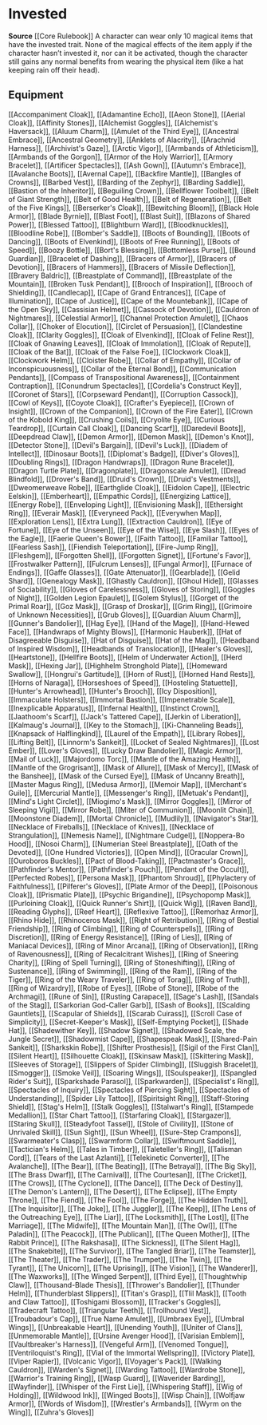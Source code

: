 ﻿---
id: '98'
name: Invested
rarity: Common
source: '[[DATABASE/source/Core Rulebook|Core Rulebook]]'
trait:
- Invested
type: Trait

---
# Invested

**Source** [[Core Rulebook]] 
A character can wear only 10 magical items that have the invested trait. None of the magical effects of the item apply if the character hasn’t invested it, nor can it be activated, though the character still gains any normal benefits from wearing the physical item (like a hat keeping rain off their head).

## Equipment

[[Accompaniment Cloak]], [[Adamantine Echo]], [[Aeon Stone]], [[Aerial Cloak]], [[Affinity Stones]], [[Alchemist Goggles]], [[Alchemist's Haversack]], [[Aluum Charm]], [[Amulet of the Third Eye]], [[Ancestral Embrace]], [[Ancestral Geometry]], [[Anklets of Alacrity]], [[Arachnid Harness]], [[Archivist's Gaze]], [[Arctic Vigor]], [[Armbands of Athleticism]], [[Armbands of the Gorgon]], [[Armor of the Holy Warrior]], [[Armory Bracelet]], [[Artificer Spectacles]], [[Ash Gown]], [[Autumn's Embrace]], [[Avalanche Boots]], [[Avernal Cape]], [[Backfire Mantle]], [[Bangles of Crowns]], [[Barbed Vest]], [[Barding of the Zephyr]], [[Barding Saddle]], [[Bastion of the Inheritor]], [[Beguiling Crown]], [[Bellflower Toolbelt]], [[Belt of Giant Strength]], [[Belt of Good Health]], [[Belt of Regeneration]], [[Belt of the Five Kings]], [[Berserker's Cloak]], [[Bewitching Bloom]], [[Black Hole Armor]], [[Blade Byrnie]], [[Blast Foot]], [[Blast Suit]], [[Blazons of Shared Power]], [[Blessed Tattoo]], [[Blightburn Ward]], [[Bloodknuckles]], [[Bloodline Robe]], [[Bomber's Saddle]], [[Boots of Bounding]], [[Boots of Dancing]], [[Boots of Elvenkind]], [[Boots of Free Running]], [[Boots of Speed]], [[Boozy Bottle]], [[Bort's Blessing]], [[Bottomless Purse]], [[Bound Guardian]], [[Bracelet of Dashing]], [[Bracers of Armor]], [[Bracers of Devotion]], [[Bracers of Hammers]], [[Bracers of Missile Deflection]], [[Bravery Baldric]], [[Breastplate of Command]], [[Breastplate of the Mountain]], [[Broken Tusk Pendant]], [[Brooch of Inspiration]], [[Brooch of Shielding]], [[Candlecap]], [[Cape of Grand Entrances]], [[Cape of Illumination]], [[Cape of Justice]], [[Cape of the Mountebank]], [[Cape of the Open Sky]], [[Cassisian Helmet]], [[Cassock of Devotion]], [[Cauldron of Nightmares]], [[Celestial Armor]], [[Channel Protection Amulet]], [[Chaos Collar]], [[Choker of Elocution]], [[Circlet of Persuasion]], [[Clandestine Cloak]], [[Clarity Goggles]], [[Cloak of Elvenkind]], [[Cloak of Feline Rest]], [[Cloak of Gnawing Leaves]], [[Cloak of Immolation]], [[Cloak of Repute]], [[Cloak of the Bat]], [[Cloak of the False Foe]], [[Clockwork Cloak]], [[Clockwork Helm]], [[Cloister Robe]], [[Collar of Empathy]], [[Collar of Inconspicuousness]], [[Collar of the Eternal Bond]], [[Communication Pendants]], [[Compass of Transpositional Awareness]], [[Containment Contraption]], [[Conundrum Spectacles]], [[Cordelia's Construct Key]], [[Coronet of Stars]], [[Corpseward Pendant]], [[Corruption Cassock]], [[Cowl of Keys]], [[Coyote Cloak]], [[Crafter's Eyepiece]], [[Crown of Insight]], [[Crown of the Companion]], [[Crown of the Fire Eater]], [[Crown of the Kobold King]], [[Crushing Coils]], [[Cryolite Eye]], [[Curious Teardrop]], [[Curtain Call Cloak]], [[Dancing Scarf]], [[Daredevil Boots]], [[Deepdread Claw]], [[Demon Armor]], [[Demon Mask]], [[Demon's Knot]], [[Detector Stone]], [[Devil's Bargain]], [[Devil's Luck]], [[Diadem of Intellect]], [[Dinosaur Boots]], [[Diplomat's Badge]], [[Diver's Gloves]], [[Doubling Rings]], [[Dragon Handwraps]], [[Dragon Rune Bracelet]], [[Dragon Turtle Plate]], [[Dragonplate]], [[Dragonscale Amulet]], [[Dread Blindfold]], [[Drover's Band]], [[Druid's Crown]], [[Druid's Vestments]], [[Dweomerweave Robe]], [[Earthglide Cloak]], [[Eidolon Cape]], [[Electric Eelskin]], [[Emberheart]], [[Empathic Cords]], [[Energizing Lattice]], [[Energy Robe]], [[Enveloping Light]], [[Envisioning Mask]], [[Ethersight Ring]], [[Everair Mask]], [[Everyneed Pack]], [[Everywhen Map]], [[Exploration Lens]], [[Extra Lung]], [[Extraction Cauldron]], [[Eye of Fortune]], [[Eye of the Unseen]], [[Eye of the Wise]], [[Eye Slash]], [[Eyes of the Eagle]], [[Faerie Queen's Bower]], [[Faith Tattoo]], [[Familiar Tattoo]], [[Fearless Sash]], [[Fiendish Teleportation]], [[Fire-Jump Ring]], [[Fleshgem]], [[Forgotten Shell]], [[Forgotten Signet]], [[Fortune's Favor]], [[Frostwalker Pattern]], [[Fulcrum Lenses]], [[Fungal Armor]], [[Furnace of Endings]], [[Gaffe Glasses]], [[Gate Attenuator]], [[Gearblade]], [[Gelid Shard]], [[Genealogy Mask]], [[Ghastly Cauldron]], [[Ghoul Hide]], [[Glasses of Sociability]], [[Gloves of Carelessness]], [[Gloves of Storing]], [[Goggles of Night]], [[Golden Legion Epaulet]], [[Golem Stylus]], [[Gorget of the Primal Roar]], [[Goz Mask]], [[Grasp of Droskar]], [[Grim Ring]], [[Grimoire of Unknown Necessities]], [[Grub Gloves]], [[Guardian Aluum Charm]], [[Gunner's Bandolier]], [[Hag Eye]], [[Hand of the Mage]], [[Hand-Hewed Face]], [[Handwraps of Mighty Blows]], [[Harmonic Hauberk]], [[Hat of Disagreeable Disguise]], [[Hat of Disguise]], [[Hat of the Magi]], [[Headband of Inspired Wisdom]], [[Headbands of Translocation]], [[Healer's Gloves]], [[Heartstone]], [[Hellfire Boots]], [[Helm of Underwater Action]], [[Herd Mask]], [[Hexing Jar]], [[Highhelm Stronghold Plate]], [[Homeward Swallow]], [[Hongrui's Gartitude]], [[Horn of Rust]], [[Horned Hand Rests]], [[Horns of Naraga]], [[Horseshoes of Speed]], [[Hosteling Statuette]], [[Hunter's Arrowhead]], [[Hunter's Brooch]], [[Icy Disposition]], [[Immaculate Holsters]], [[Immortal Bastion]], [[Impenetrable Scale]], [[Inexplicable Apparatus]], [[Infernal Health]], [[Instinct Crown]], [[Jaathoom's Scarf]], [[Jack's Tattered Cape]], [[Jerkin of Liberation]], [[Kalmaug's Journal]], [[Key to the Stomach]], [[Ki-Channeling Beads]], [[Knapsack of Halflingkind]], [[Laurel of the Empath]], [[Library Robes]], [[Lifting Belt]], [[Linnorm's Sankeit]], [[Locket of Sealed Nightmares]], [[Lost Ember]], [[Lover's Gloves]], [[Lucky Draw Bandolier]], [[Magic Armor]], [[Mail of Luck]], [[Majordomo Torc]], [[Mantle of the Amazing Health]], [[Mantle of the Grogrisant]], [[Mask of Allure]], [[Mask of Mercy]], [[Mask of the Banshee]], [[Mask of the Cursed Eye]], [[Mask of Uncanny Breath]], [[Master Magus Ring]], [[Medusa Armor]], [[Memoir Map]], [[Merchant's Guile]], [[Mercurial Mantle]], [[Messenger's Ring]], [[Metuak's Pendant]], [[Mind's Light Circlet]], [[Miogimo's Mask]], [[Mirror Goggles]], [[Mirror of Sleeping Vigil]], [[Mirror Robe]], [[Miter of Communion]], [[Moonlit Chain]], [[Moonstone Diadem]], [[Mortal Chronicle]], [[Mudlily]], [[Navigator's Star]], [[Necklace of Fireballs]], [[Necklace of Knives]], [[Necklace of Strangulation]], [[Nemesis Name]], [[Nightmare Cudgel]], [[Noppera-Bo Hood]], [[Nosoi Charm]], [[Numerian Steel Breastplate]], [[Oath of the Devoted]], [[One Hundred Victories]], [[Open Mind]], [[Oracular Crown]], [[Ouroboros Buckles]], [[Pact of Blood-Taking]], [[Pactmaster's Grace]], [[Pathfinder's Mentor]], [[Pathfinder's Pouch]], [[Pendant of the Occult]], [[Perfected Robes]], [[Persona Mask]], [[Phantom Shroud]], [[Phylactery of Faithfulness]], [[Pilferer's Gloves]], [[Plate Armor of the Deep]], [[Poisonous Cloak]], [[Prismatic Plate]], [[Psychic Brigandine]], [[Psychopomp Mask]], [[Purloining Cloak]], [[Quick Runner's Shirt]], [[Quick Wig]], [[Raven Band]], [[Reading Glyphs]], [[Reef Heart]], [[Reflexive Tattoo]], [[Remorhaz Armor]], [[Rhino Hide]], [[Rhinoceros Mask]], [[Right of Retribution]], [[Ring of Bestial Friendship]], [[Ring of Climbing]], [[Ring of Counterspells]], [[Ring of Discretion]], [[Ring of Energy Resistance]], [[Ring of Lies]], [[Ring of Maniacal Devices]], [[Ring of Minor Arcana]], [[Ring of Observation]], [[Ring of Ravenousness]], [[Ring of Recalcitrant Wishes]], [[Ring of Sneering Charity]], [[Ring of Spell Turning]], [[Ring of Stoneshifting]], [[Ring of Sustenance]], [[Ring of Swimming]], [[Ring of the Ram]], [[Ring of the Tiger]], [[Ring of the Weary Traveler]], [[Ring of Torag]], [[Ring of Truth]], [[Ring of Wizardry]], [[Robe of Eyes]], [[Robe of Stone]], [[Robe of the Archmagi]], [[Rune of Sin]], [[Rusting Carapace]], [[Sage's Lash]], [[Sandals of the Stag]], [[Sarkorian God-Caller Garb]], [[Sash of Books]], [[Scalding Gauntlets]], [[Scapular of Shields]], [[Scarab Cuirass]], [[Scroll Case of Simplicity]], [[Secret-Keeper's Mask]], [[Self-Emptying Pocket]], [[Shade Hat]], [[Shadewither Key]], [[Shadow Signet]], [[Shadowed Scale, the Jungle Secret]], [[Shadowmist Cape]], [[Shapespeak Mask]], [[Shared-Pain Sankeit]], [[Sharkskin Robe]], [[Shifter Prosthesis]], [[Sigil of the First Clan]], [[Silent Heart]], [[Silhouette Cloak]], [[Skinsaw Mask]], [[Skittering Mask]], [[Sleeves of Storage]], [[Slippers of Spider Climbing]], [[Sluggish Bracelet]], [[Smogger]], [[Smoke Veil]], [[Soaring Wings]], [[Soulspeaker]], [[Spangled Rider's Suit]], [[Sparkshade Parasol]], [[Sparkwarden]], [[Specialist's Ring]], [[Spectacles of Inquiry]], [[Spectacles of Piercing Sight]], [[Spectacles of Understanding]], [[Spider Lily Tattoo]], [[Spiritsight Ring]], [[Staff-Storing Shield]], [[Stag's Helm]], [[Stalk Goggles]], [[Stalwart's Ring]], [[Stampede Medallion]], [[Star Chart Tattoo]], [[Starfaring Cloak]], [[Stargazer]], [[Staring Skull]], [[Steadyfoot Tassel]], [[Stole of Civility]], [[Stone of Unrivaled Skill]], [[Sun Sight]], [[Sun Wheel]], [[Sure-Step Crampons]], [[Swarmeater's Clasp]], [[Swarmform Collar]], [[Swiftmount Saddle]], [[Tactician's Helm]], [[Tales in Timber]], [[Taleteller's Ring]], [[Talisman Cord]], [[Tears of the Last Azlanti]], [[Telekinetic Converter]], [[The Avalanche]], [[The Bear]], [[The Beating]], [[The Betrayal]], [[The Big Sky]], [[The Brass Dwarf]], [[The Carnival]], [[The Courtesan]], [[The Cricket]], [[The Crows]], [[The Cyclone]], [[The Dance]], [[The Deck of Destiny]], [[The Demon's Lantern]], [[The Desert]], [[The Eclipse]], [[The Empty Throne]], [[The Fiend]], [[The Fool]], [[The Forge]], [[The Hidden Truth]], [[The Inquisitor]], [[The Joke]], [[The Juggler]], [[The Keep]], [[The Lens of the Outreaching Eye]], [[The Liar]], [[The Locksmith]], [[The Lost]], [[The Marriage]], [[The Midwife]], [[The Mountain Man]], [[The Owl]], [[The Paladin]], [[The Peacock]], [[The Publican]], [[The Queen Mother]], [[The Rabbit Prince]], [[The Rakshasa]], [[The Sickness]], [[The Silent Hag]], [[The Snakebite]], [[The Survivor]], [[The Tangled Briar]], [[The Teamster]], [[The Theater]], [[The Trader]], [[The Trumpet]], [[The Twin]], [[The Tyrant]], [[The Unicorn]], [[The Uprising]], [[The Vision]], [[The Wanderer]], [[The Waxworks]], [[The Winged Serpent]], [[Third Eye]], [[Thoughtwhip Claw]], [[Thousand-Blade Thesis]], [[Thrower's Bandolier]], [[Thunder Helm]], [[Thunderblast Slippers]], [[Titan's Grasp]], [[Tlil Mask]], [[Tooth and Claw Tattoo]], [[Toshigami Blossom]], [[Tracker's Goggles]], [[Tradecraft Tattoo]], [[Triangular Teeth]], [[Trollhound Vest]], [[Troubadour's Cap]], [[True Name Amulet]], [[Umbraex Eye]], [[Umbral Wings]], [[Unbreakable Heart]], [[Unending Youth]], [[Uniter of Clans]], [[Unmemorable Mantle]], [[Ursine Avenger Hood]], [[Varisian Emblem]], [[Vaultbreaker's Harness]], [[Vengeful Arm]], [[Venomed Tongue]], [[Ventriloquist's Ring]], [[Vial of the Immortal Wellspring]], [[Victory Plate]], [[Viper Rapier]], [[Volcanic Vigor]], [[Voyager's Pack]], [[Walking Cauldron]], [[Warden's Signet]], [[Warding Tattoo]], [[Wardrobe Stone]], [[Warrior's Training Ring]], [[Wasp Guard]], [[Waverider Barding]], [[Wayfinder]], [[Whisper of the First Lie]], [[Whispering Staff]], [[Wig of Holding]], [[Wildwood Ink]], [[Winged Boots]], [[Wisp Chain]], [[Wolfjaw Armor]], [[Words of Wisdom]], [[Wrestler's Armbands]], [[Wyrm on the Wing]], [[Zuhra's Gloves]]